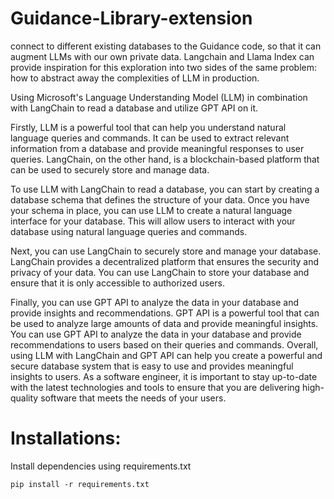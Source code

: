 # Guidance-Library-extension
connect to different existing databases to the Guidance code, so that it can augment LLMs with our own private data. Langchain and Llama Index can provide inspiration for this exploration into two sides of the same problem: how to abstract away the complexities of LLM in production.

Using Microsoft's Language Understanding Model (LLM) in combination with LangChain to read a database and utilize GPT API on it.

Firstly, LLM is a powerful tool that can help you understand natural language queries and commands. It can be used to extract relevant information from a database and provide meaningful responses to user queries.
LangChain, on the other hand, is a blockchain-based platform that can be used to securely store and manage data.

To use LLM with LangChain to read a database, you can start by creating a database schema that defines the structure of your data. 
Once you have your schema in place, you can use LLM to create a natural language interface for your database. This will allow users to interact with your database using natural language queries and commands.

Next, you can use LangChain to securely store and manage your database. LangChain provides a decentralized platform that ensures the security and privacy of your data. 
You can use LangChain to store your database and ensure that it is only accessible to authorized users.

Finally, you can use GPT API to analyze the data in your database and provide insights and recommendations. 
GPT API is a powerful tool that can be used to analyze large amounts of data and provide meaningful insights. 
You can use GPT API to analyze the data in your database and provide recommendations to users based on their queries and commands.
Overall, using LLM with LangChain and GPT API can help you create a powerful and secure database system that is easy to use and provides meaningful insights to users. As a software engineer, it is important to stay up-to-date with the latest technologies and tools to ensure that you are delivering high-quality software that meets the needs of your users.

# Installations:

Install dependencies using requirements.txt

```shell
pip install -r requirements.txt
```
